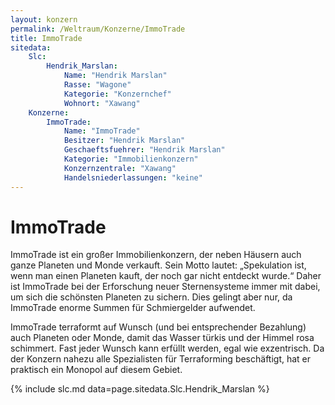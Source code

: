 ```yaml
---
layout: konzern
permalink: /Weltraum/Konzerne/ImmoTrade
title: ImmoTrade
sitedata:
    Slc:
        Hendrik_Marslan:
            Name: "Hendrik Marslan"
            Rasse: "Wagone"
            Kategorie: "Konzernchef"
            Wohnort: "Xawang"
    Konzerne:
        ImmoTrade:
            Name: "ImmoTrade"
            Besitzer: "Hendrik Marslan"
            Geschaeftsfuehrer: "Hendrik Marslan"
            Kategorie: "Immobilienkonzern"
            Konzernzentrale: "Xawang"
            Handelsniederlassungen: "keine"
---
```


# ImmoTrade

ImmoTrade ist ein großer Immobilienkonzern, der neben Häusern auch ganze Planeten und Monde verkauft. Sein Motto lautet: „Spekulation ist, wenn man einen Planeten kauft, der noch gar nicht entdeckt wurde.“ Daher ist ImmoTrade bei der Erforschung neuer Sternensysteme immer mit dabei, um sich die schönsten Planeten zu sichern. Dies gelingt aber nur, da ImmoTrade enorme Summen für Schmiergelder aufwendet.

ImmoTrade terraformt auf Wunsch (und bei entsprechender Bezahlung) auch Planeten oder Monde, damit das Wasser türkis und der Himmel rosa schimmert. Fast jeder Wunsch kann erfüllt werden, egal wie exzentrisch. Da der Konzern nahezu alle Spezialisten für Terraforming beschäftigt, hat er praktisch ein Monopol auf diesem Gebiet.

{% include slc.md data=page.sitedata.Slc.Hendrik_Marslan %}
